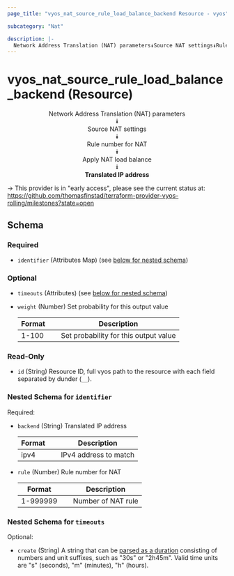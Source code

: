 ```yaml
---
page_title: "vyos_nat_source_rule_load_balance_backend Resource - vyos"

subcategory: "Nat"

description: |- 
  Network Address Translation (NAT) parameters⯯Source NAT settings⯯Rule number for NAT⯯Apply NAT load balance⯯Translated IP address
---
```


# vyos_nat_source_rule_load_balance_backend (Resource)
<center>

Network Address Translation (NAT) parameters  
⯯  
Source NAT settings  
⯯  
Rule number for NAT  
⯯  
Apply NAT load balance  
⯯  
**Translated IP address**


</center>

-> This provider is in "early access", please see the current status at: https://github.com/thomasfinstad/terraform-provider-vyos-rolling/milestones?state=open

## Schema

### Required

- `identifier` (Attributes Map) (see [below for nested schema](#nestedatt--identifier))

### Optional

- `timeouts` (Attributes) (see [below for nested schema](#nestedatt--timeouts))
- `weight` (Number) Set probability for this output value

    |Format  &emsp;|Description                            |
    |----------|-----------------------------------------|
    |1-100   &emsp;|Set probability for this output value  |

### Read-Only

- `id` (String) Resource ID, full vyos path to the resource with each field separated by dunder (`__`).

<a id="nestedatt--identifier"></a>
### Nested Schema for `identifier`

Required:

- `backend` (String) Translated IP address

    |Format  &emsp;|Description            |
    |----------|-------------------------|
    |ipv4    &emsp;|IPv4 address to match  |
- `rule` (Number) Rule number for NAT

    |Format    &emsp;|Description         |
    |------------|----------------------|
    |1-999999  &emsp;|Number of NAT rule  |


<a id="nestedatt--timeouts"></a>
### Nested Schema for `timeouts`

Optional:

- `create` (String) A string that can be [parsed as a duration](https://pkg.go.dev/time#ParseDuration) consisting of numbers and unit suffixes, such as &#34;30s&#34; or &#34;2h45m&#34;. Valid time units are &#34;s&#34; (seconds), &#34;m&#34; (minutes), &#34;h&#34; (hours).  
